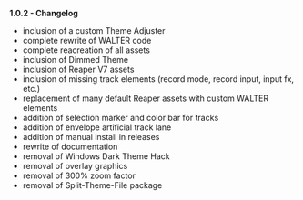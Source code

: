 **1.0.2 - Changelog**
- inclusion of a custom Theme Adjuster
- complete rewrite of WALTER code
- complete reacreation of all assets
- inclusion of Dimmed Theme
- inclusion of Reaper V7 assets
- inclusion of missing track elements (record mode, record input, input fx, etc.)
- replacement of many default Reaper assets with custom WALTER elements
- addition of selection marker and color bar for tracks
- addition of envelope artificial track lane
- addition of manual install in releases
- rewrite of documentation
- removal of Windows Dark Theme Hack
- removal of overlay graphics
- removal of 300% zoom factor
- removal of Split-Theme-File package

